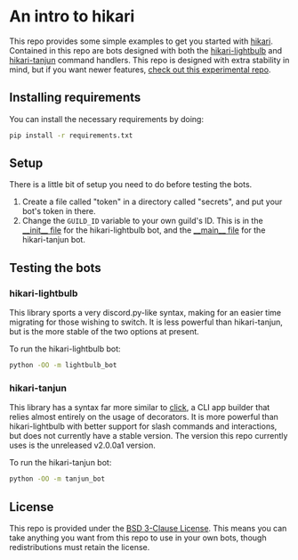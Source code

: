 # An intro to hikari

This repo provides some simple examples to get you started with [hikari](https://github.com/hikari-py/hikari). Contained in this repo are bots designed with both the [hikari-lightbulb](https://github.com/tandemdude/hikari-lightbulb) and [hikari-tanjun](https://github.com/FasterSpeeding/Tanjun) command handlers. This repo is designed with extra stability in mind, but if you want newer features, [check out this experimental repo](https://github.com/Carberra/hikari-testing).

## Installing requirements

You can install the necessary requirements by doing:

```sh
pip install -r requirements.txt
```


## Setup

There is a little bit of setup you need to do before testing the bots.

1. Create a file called "token" in a directory called "secrets", and put your bot's token in there.
2. Change the `GUILD_ID` variable to your own guild's ID. This is in the [\_\_init__ file](https://github.com/parafoxia/hikari-intro/blob/main/lightbulb_bot/__init__.py) for the hikari-lightbulb bot, and the [\_\_main__ file](https://github.com/parafoxia/hikari-intro/blob/main/tanjun_bot/__main__.py) for the hikari-tanjun bot.

## Testing the bots

### hikari-lightbulb

This library sports a very discord.py-like syntax, making for an easier time migrating for those wishing to switch. It is less powerful than hikari-tanjun, but is the more stable of the two options at present.

To run the hikari-lightbulb bot:
```sh
python -OO -m lightbulb_bot
```

### hikari-tanjun

This library has a syntax far more similar to [click](https://github.com/pallets/click/), a CLI app builder that relies almost entirely on the usage of decorators. It is more powerful than hikari-lightbulb with better support for slash commands and interactions, but does not currently have a stable version. The version this repo currently uses is the unreleased v2.0.0a1 version.

To run the hikari-tanjun bot:
```sh
python -OO -m tanjun_bot
```

## License

This repo is provided under the [BSD 3-Clause License](https://github.com/parafoxia/hikari-intro/blob/main/LICENSE). This means you can take anything you want from this repo to use in your own bots, though redistributions must retain the license.
